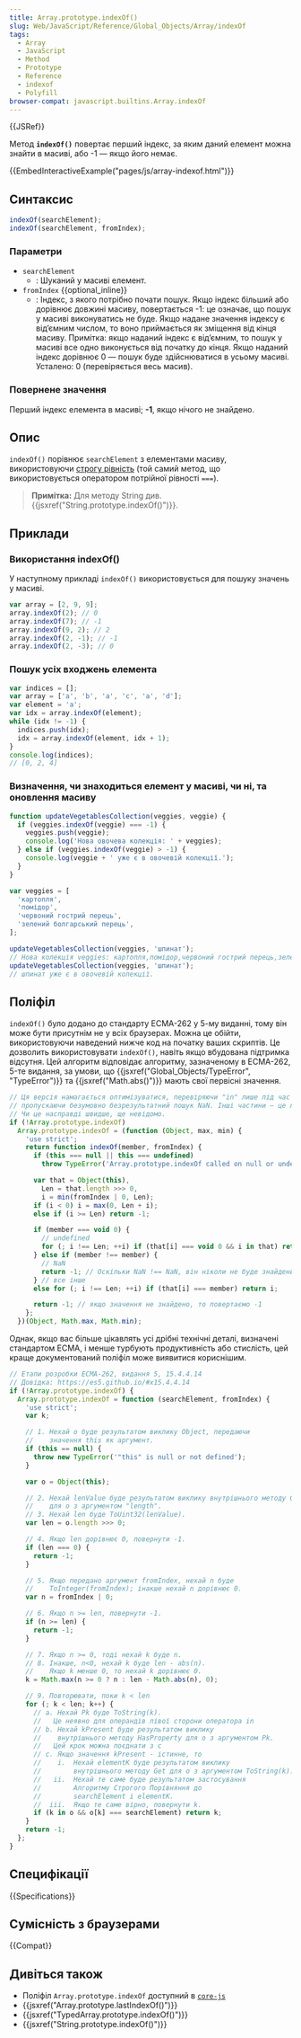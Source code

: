 ```yaml
---
title: Array.prototype.indexOf()
slug: Web/JavaScript/Reference/Global_Objects/Array/indexOf
tags:
  - Array
  - JavaScript
  - Method
  - Prototype
  - Reference
  - indexof
  - Polyfill
browser-compat: javascript.builtins.Array.indexOf
---
```


{{JSRef}}

Метод **`indexOf()`** повертає перший індекс, за яким даний елемент можна знайти в масиві, або -1 &mdash; якщо його немає.

{{EmbedInteractiveExample("pages/js/array-indexof.html")}}

## Синтаксис

```js
indexOf(searchElement);
indexOf(searchElement, fromIndex);
```

### Параметри

- `searchElement`
  - : Шуканий у масиві елемент.
- `fromIndex` {{optional_inline}}
  - : Індекс, з якого потрібно почати пошук. Якщо індекс більший або дорівнює довжині масиву, повертається -1: це означає, що пошук у масиві виконуватись не буде. Якщо надане значення індексу є від’ємним числом, то воно приймається як зміщення від кінця масиву. Примітка: якщо наданий індекс є від’ємним, то пошук у масиві все одно виконується від початку до кінця. Якщо наданий індекс дорівнює 0 &mdash; пошук буде здійснюватися в усьому масиві. Усталено: 0 (перевіряється весь масив).

### Повернене значення

Перший індекс елемента в масиві; **-1**, якщо нічого не знайдено.

## Опис

`indexOf()` порівнює `searchElement` з елементами масиву, використовуючи [строгу рівність](/uk/docs/Web/JavaScript/Reference/Operators/Strict_equality) (той самий метод, що використовується оператором потрійної рівності `===`).

> **Примітка:** Для методу String див.
> {{jsxref("String.prototype.indexOf()")}}.

## Приклади

### Використання indexOf()

У наступному прикладі `indexOf()` використовується для пошуку значень у масиві.

```js
var array = [2, 9, 9];
array.indexOf(2); // 0
array.indexOf(7); // -1
array.indexOf(9, 2); // 2
array.indexOf(2, -1); // -1
array.indexOf(2, -3); // 0
```

### Пошук усіх входжень елемента

```js
var indices = [];
var array = ['a', 'b', 'a', 'c', 'a', 'd'];
var element = 'a';
var idx = array.indexOf(element);
while (idx != -1) {
  indices.push(idx);
  idx = array.indexOf(element, idx + 1);
}
console.log(indices);
// [0, 2, 4]
```

### Визначення, чи знаходиться елемент у масиві, чи ні, та оновлення масиву

```js
function updateVegetablesCollection(veggies, veggie) {
  if (veggies.indexOf(veggie) === -1) {
    veggies.push(veggie);
    console.log('Нова овочева колекція: ' + veggies);
  } else if (veggies.indexOf(veggie) > -1) {
    console.log(veggie + ' уже є в овочевій колекції.');
  }
}

var veggies = [
  'картопля',
  'помідор',
  'червоний гострий перець',
  'зелений болгарський перець',
];

updateVegetablesCollection(veggies, 'шпинат');
// Нова колекція veggies: картопля,помідор,червоний гострий перець,зелений болгарський перець,шпинат
updateVegetablesCollection(veggies, 'шпинат');
// шпинат уже є в овочевій колекції.
```

## Поліфіл

`indexOf()` було додано до стандарту ECMA-262 у 5-му виданні, тому він може бути присутнім не у всіх браузерах. Можна це обійти, використовуючи наведений нижче код на початку ваших скриптів. Це дозволить використовувати `indexOf()`, навіть якщо вбудована підтримка відсутня. Цей алгоритм відповідає алгоритму, зазначеному в ECMA-262, 5-те видання, за умови, що {{jsxref("Global_Objects/TypeError",
  "TypeError")}} та {{jsxref("Math.abs()")}} мають свої первісні значення.

```js
// Ця версія намагається оптимізуватися, перевіряючи "in" лише під час пошуку undefined, і
// пропускаючи безумовно безрезультатний пошук NaN. Інші частини – це лише косметична лаконічність.
// Чи це насправді швидше, ще невідомо.
if (!Array.prototype.indexOf)
  Array.prototype.indexOf = (function (Object, max, min) {
    'use strict';
    return function indexOf(member, fromIndex) {
      if (this === null || this === undefined)
        throw TypeError('Array.prototype.indexOf called on null or undefined');

      var that = Object(this),
        Len = that.length >>> 0,
        i = min(fromIndex | 0, Len);
      if (i < 0) i = max(0, Len + i);
      else if (i >= Len) return -1;

      if (member === void 0) {
        // undefined
        for (; i !== Len; ++i) if (that[i] === void 0 && i in that) return i;
      } else if (member !== member) {
        // NaN
        return -1; // Оскільки NaN !== NaN, він ніколи не буде знайдений. Швидкий шлях.
      } // все інше
      else for (; i !== Len; ++i) if (that[i] === member) return i;

      return -1; // якщо значення не знайдено, то повертаємо -1
    };
  })(Object, Math.max, Math.min);
```

Однак, якщо вас більше цікавлять усі дрібні технічні деталі, визначені стандартом ECMA, і менше турбують продуктивність або стислість, цей краще документований поліфіл може виявитися кориснішим.

```js
// Етапи розробки ECMA-262, видання 5, 15.4.4.14
// Довідка: https://es5.github.io/#x15.4.4.14
if (!Array.prototype.indexOf) {
  Array.prototype.indexOf = function (searchElement, fromIndex) {
    'use strict';
    var k;

    // 1. Нехай o буде результатом виклику Object, передаючи
    //    значення this як аргумент.
    if (this == null) {
      throw new TypeError('"this" is null or not defined');
    }

    var o = Object(this);

    // 2. Нехай lenValue буде результатом виклику внутрішнього методу Get
    //    для o з аргументом "length".
    // 3. Нехай len буде ToUint32(lenValue).
    var len = o.length >>> 0;

    // 4. Якщо len дорівнює 0, повернути -1.
    if (len === 0) {
      return -1;
    }

    // 5. Якщо передано аргумент fromIndex, нехай n буде
    //    ToInteger(fromIndex); інакше нехай n дорівнює 0.
    var n = fromIndex | 0;

    // 6. Якщо n >= len, повернути -1.
    if (n >= len) {
      return -1;
    }

    // 7. Якщо n >= 0, тоді нехай k буде n.
    // 8. Інакше, n<0, нехай k буде len - abs(n).
    //    Якщо k менше 0, то нехай k дорівнює 0.
    k = Math.max(n >= 0 ? n : len - Math.abs(n), 0);

    // 9. Повторювати, поки k < len
    for (; k < len; k++) {
      // a. Нехай Pk буде ToString(k).
      //   Це неявно для операндів лівої сторони оператора in
      // b. Нехай kPresent буде результатом виклику
      //    внутрішнього методу HasProperty для o з аргументом Pk.
      //   Цей крок можна поєднати з c
      // c. Якщо значення kPresent - істинне, то
      //    i.  Нехай elementK буде результатом виклику
      //        внутрішнього методу Get для o з аргументом ToString(k).
      //   ii.  Нехай те саме буде результатом застосування
      //        Алгоритму Строгого Порівняння до
      //        searchElement і elementK.
      //  iii.  Якщо те саме вірно, повернути k.
      if (k in o && o[k] === searchElement) return k;
    }
    return -1;
  };
}
```

## Специфікації

{{Specifications}}

## Сумісність з браузерами

{{Compat}}

## Дивіться також

- Поліфіл `Array.prototype.indexOf` доступний в [`core-js`](https://github.com/zloirock/core-js#ecmascript-array)
- {{jsxref("Array.prototype.lastIndexOf()")}}
- {{jsxref("TypedArray.prototype.indexOf()")}}
- {{jsxref("String.prototype.indexOf()")}}
